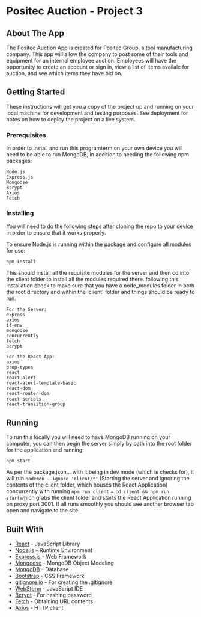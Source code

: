 # Positec Auction - Project 3

## About The App

The Positec Auction App is created for Positec Group, a tool manufacturing company. This app will allow the company to post some of their tools and equipment for an internal employee auction. Employees will have the opportunity to create an account or sign in, view a list of items availale for auction, and see which items they have bid on.

## Getting Started

These instructions will get you a copy of the project up and running on your local machine for development and testing purposes. See deployment for notes on how to deploy the project on a live system.

### Prerequisites

In order to install and run this programterm on your own device you will need to be able to run MongoDB, in addition to needing the following npm packages:

```
Node.js
Express.js
Mongoose
Bcrypt
Axios
Fetch
```

### Installing

You will need to do the following steps after cloning the repo to your device in order to ensure that it works properly.

To ensure Node.js is running within the package and configure all modules for use:

```
npm install
```

This should install all the requisite modules for the server and then cd into the client folder to install all the modules required there. following this installation check to make sure that you have a node_modules folder in both the root directory and within the 'client' folder and things should be ready to run.

```
For the Server:
express
axios
if-env
mongoose
concurrently
fetch
bcrypt

For the React App:
axios
prop-types
react
react-alert
react-alert-template-basic
react-dom
react-router-dom
react-scripts
react-transition-group
```

## Running

To run this locally you will need to have MongoDB running on your computer, you can then begin the server simply by path into the root folder for the application and running:

```
npm start
```

As per the package.json... with it being in dev mode (which is checks for), it will run `nodemon --ignore 'client/*'` (Starting the server and ignoring the contents of the client folder, which houses the React Application) concurrently with running `npm run client` = `cd client && npm run start`which grabs the client folder and starts the React Application running on proxy port 3001. If all runs smoothly you should see another browser tab open and navigate to the site.

## Built With

- [React](https://reactjs.org/) - JavaScript Library
- [Node.js](https://nodejs.org/en/) - Runtime Environment
- [Express.js](https://expressjs.com/) - Web Framework
- [Mongoose](https://mongoosejs.com/) - MongoDB Object Modeling
- [MongoDB](https://www.mongodb.com/) - Database
- [Bootstrap](https://getbootstrap.com/) - CSS Framework
- [gitignore.io](https://www.gitignore.io/) - For creating the .gitignore
- [WebStorm](https://www.jetbrains.com/webstorm/) - JavaScript IDE
- [Bcrypt](https://www.npmjs.com/package/bcrypt) - For hashing password
- [Fetch](https://www.npmjs.com/package/fetch) -  Obtaining URL contents
- [Axios](https://www.npmjs.com/package/axios) - HTTP client